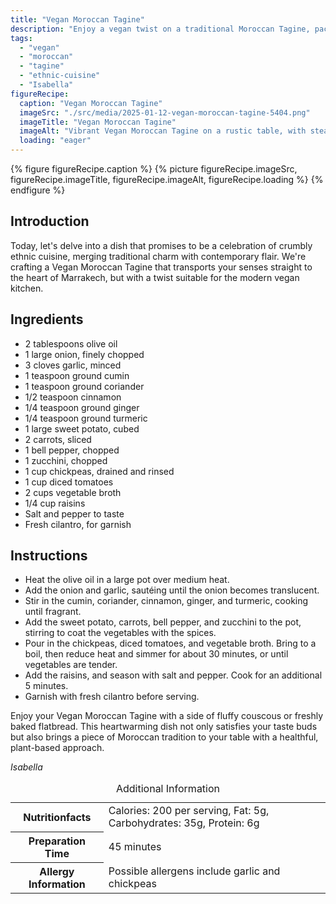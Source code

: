 ```yaml
---
title: "Vegan Moroccan Tagine"
description: "Enjoy a vegan twist on a traditional Moroccan Tagine, packed with spices and hearty vegetables, perfect for a comforting meal."
tags:
  - "vegan"
  - "moroccan"
  - "tagine"
  - "ethnic-cuisine"
  - "Isabella"
figureRecipe: 
  caption: "Vegan Moroccan Tagine"
  imageSrc: "./src/media/2025-01-12-vegan-moroccan-tagine-5404.png"
  imageTitle: "Vegan Moroccan Tagine"
  imageAlt: "Vibrant Vegan Moroccan Tagine on a rustic table, with steam rising from mixed vegetables, garnished with cilantro, beside couscous and flatbread."
  loading: "eager"
---
```


{% figure figureRecipe.caption %}
{% picture figureRecipe.imageSrc, figureRecipe.imageTitle, figureRecipe.imageAlt, figureRecipe.loading %}
{% endfigure %}

## Introduction

Today, let's delve into a dish that promises to be a celebration of crumbly ethnic cuisine, merging traditional charm with contemporary flair. We're crafting a Vegan Moroccan Tagine that transports your senses straight to the heart of Marrakech, but with a twist suitable for the modern vegan kitchen.

## Ingredients

- 2 tablespoons olive oil
- 1 large onion, finely chopped
- 3 cloves garlic, minced
- 1 teaspoon ground cumin
- 1 teaspoon ground coriander
- 1/2 teaspoon cinnamon
- 1/4 teaspoon ground ginger
- 1/4 teaspoon ground turmeric
- 1 large sweet potato, cubed
- 2 carrots, sliced
- 1 bell pepper, chopped
- 1 zucchini, chopped
- 1 cup chickpeas, drained and rinsed
- 1 cup diced tomatoes
- 2 cups vegetable broth
- 1/4 cup raisins
- Salt and pepper to taste
- Fresh cilantro, for garnish

## Instructions

- Heat the olive oil in a large pot over medium heat.
- Add the onion and garlic, sautéing until the onion becomes translucent.
- Stir in the cumin, coriander, cinnamon, ginger, and turmeric, cooking until fragrant.
- Add the sweet potato, carrots, bell pepper, and zucchini to the pot, stirring to coat the vegetables with the spices.
- Pour in the chickpeas, diced tomatoes, and vegetable broth. Bring to a boil, then reduce heat and simmer for about 30 minutes, or until vegetables are tender.
- Add the raisins, and season with salt and pepper. Cook for an additional 5 minutes.
- Garnish with fresh cilantro before serving.

Enjoy your Vegan Moroccan Tagine with a side of fluffy couscous or freshly baked flatbread. This heartwarming dish not only satisfies your taste buds but also brings a piece of Moroccan tradition to your table with a healthful, plant-based approach.

*Isabella*

<table><caption class='sr-only'>Additional Information</caption><tr><th>Nutritionfacts</th><td>Calories: 200 per serving, Fat: 5g, Carbohydrates: 35g, Protein: 6g&nbsp;</td></tr><tr><th>Preparation Time</th><td>45 minutes&nbsp;</td></tr><tr><th>Allergy Information</th><td>Possible allergens include garlic and chickpeas&nbsp;</td></tr></table>

